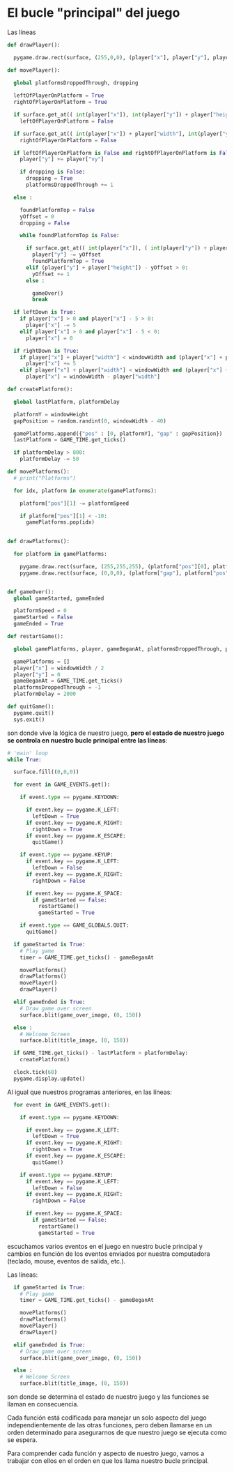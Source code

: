 # El bucle "principal" del juego
Las líneas
```python 
def drawPlayer():

  pygame.draw.rect(surface, (255,0,0), (player["x"], player["y"], player["width"], player["height"]))

def movePlayer():
  
  global platformsDroppedThrough, dropping

  leftOfPlayerOnPlatform = True
  rightOfPlayerOnPlatform = True

  if surface.get_at(( int(player["x"]), int(player["y"]) + player["height"])) == (0,0,0,255):
    leftOfPlayerOnPlatform = False

  if surface.get_at(( int(player["x"]) + player["width"], int(player["y"]) + player["height"])) == (0,0,0,255):
    rightOfPlayerOnPlatform = False

  if leftOfPlayerOnPlatform is False and rightOfPlayerOnPlatform is False and (player["y"] + player["height"]) + player["vy"] < windowHeight:
    player["y"] += player["vy"]

    if dropping is False:
      dropping = True
      platformsDroppedThrough += 1

  else :

    foundPlatformTop = False
    yOffset = 0
    dropping = False

    while foundPlatformTop is False:

      if surface.get_at(( int(player["x"]), ( int(player["y"]) + player["height"]) - yOffset )) == (0,0,0,255):
        player["y"] -= yOffset
        foundPlatformTop = True
      elif (player["y"] + player["height"]) - yOffset > 0:
        yOffset += 1
      else :

        gameOver()
        break

  if leftDown is True:
    if player["x"] > 0 and player["x"] - 5 > 0:
      player["x"] -= 5
    elif player["x"] > 0 and player["x"] - 5 < 0:
      player["x"] = 0

  if rightDown is True:
    if player["x"] + player["width"] < windowWidth and (player["x"] + player["width"]) + 5 < windowWidth:
      player["x"] += 5
    elif player["x"] + player["width"] < windowWidth and (player["x"] + player["width"]) + 5 > windowWidth:
      player["x"] = windowWidth - player["width"]

def createPlatform():

  global lastPlatform, platformDelay

  platformY = windowHeight
  gapPosition = random.randint(0, windowWidth - 40)

  gamePlatforms.append({"pos" : [0, platformY], "gap" : gapPosition})
  lastPlatform = GAME_TIME.get_ticks()

  if platformDelay > 800:
    platformDelay -= 50

def movePlatforms():
  # print("Platforms")

  for idx, platform in enumerate(gamePlatforms):

    platform["pos"][1] -= platformSpeed

    if platform["pos"][1] < -10:
      gamePlatforms.pop(idx)
      

def drawPlatforms():

  for platform in gamePlatforms:

    pygame.draw.rect(surface, (255,255,255), (platform["pos"][0], platform["pos"][1], windowWidth, 10))
    pygame.draw.rect(surface, (0,0,0), (platform["gap"], platform["pos"][1], 40, 10) )


def gameOver():
  global gameStarted, gameEnded

  platformSpeed = 0
  gameStarted = False
  gameEnded = True

def restartGame():

  global gamePlatforms, player, gameBeganAt, platformsDroppedThrough, platformDelay

  gamePlatforms = []
  player["x"] = windowWidth / 2
  player["y"] = 0
  gameBeganAt = GAME_TIME.get_ticks()
  platformsDroppedThrough = -1
  platformDelay = 2000

def quitGame():
  pygame.quit()
  sys.exit()
```

son donde vive la lógica de nuestro juego, **pero el estado de nuestro juego se controla en nuestro bucle principal entre las líneas**:

```python 
# 'main' loop
while True:

  surface.fill((0,0,0))

  for event in GAME_EVENTS.get():

    if event.type == pygame.KEYDOWN:

      if event.key == pygame.K_LEFT:
        leftDown = True
      if event.key == pygame.K_RIGHT:
        rightDown = True
      if event.key == pygame.K_ESCAPE:
        quitGame()

    if event.type == pygame.KEYUP:
      if event.key == pygame.K_LEFT:
        leftDown = False
      if event.key == pygame.K_RIGHT:
        rightDown = False

      if event.key == pygame.K_SPACE:
        if gameStarted == False:
          restartGame()
          gameStarted = True

    if event.type == GAME_GLOBALS.QUIT:
      quitGame()

  if gameStarted is True:
    # Play game
    timer = GAME_TIME.get_ticks() - gameBeganAt

    movePlatforms()
    drawPlatforms()
    movePlayer()
    drawPlayer()

  elif gameEnded is True:
    # Draw game over screen
    surface.blit(game_over_image, (0, 150))

  else :
    # Welcome Screen
    surface.blit(title_image, (0, 150))

  if GAME_TIME.get_ticks() - lastPlatform > platformDelay:
    createPlatform()

  clock.tick(60)
  pygame.display.update()
```
Al igual que nuestros programas anteriores, en las líneas:

```python
  for event in GAME_EVENTS.get():

    if event.type == pygame.KEYDOWN:

      if event.key == pygame.K_LEFT:
        leftDown = True
      if event.key == pygame.K_RIGHT:
        rightDown = True
      if event.key == pygame.K_ESCAPE:
        quitGame()

    if event.type == pygame.KEYUP:
      if event.key == pygame.K_LEFT:
        leftDown = False
      if event.key == pygame.K_RIGHT:
        rightDown = False

      if event.key == pygame.K_SPACE:
        if gameStarted == False:
          restartGame()
          gameStarted = True
```
 escuchamos varios eventos en el juego en nuestro bucle principal y cambios en función de los eventos enviados por nuestra computadora (teclado, mouse, eventos de salida, etc.). 

Las líneas:

```python
  if gameStarted is True:
    # Play game
    timer = GAME_TIME.get_ticks() - gameBeganAt

    movePlatforms()
    drawPlatforms()
    movePlayer()
    drawPlayer()

  elif gameEnded is True:
    # Draw game over screen
    surface.blit(game_over_image, (0, 150))

  else :
    # Welcome Screen
    surface.blit(title_image, (0, 150))
```

son donde se determina el estado de nuestro juego y las funciones se llaman en consecuencia.

Cada función está codificada para manejar un solo aspecto del juego independientemente de las otras funciones, pero deben llamarse en un orden determinado para asegurarnos de que nuestro juego se ejecuta como se espera. 

Para comprender cada función y aspecto de nuestro juego, vamos a trabajar con ellos en el orden en que los llama nuestro bucle principal.
<!--stackedit_data:
eyJoaXN0b3J5IjpbMTkwMDQ4NDczNCw5MDI0MTc2NDFdfQ==
-->